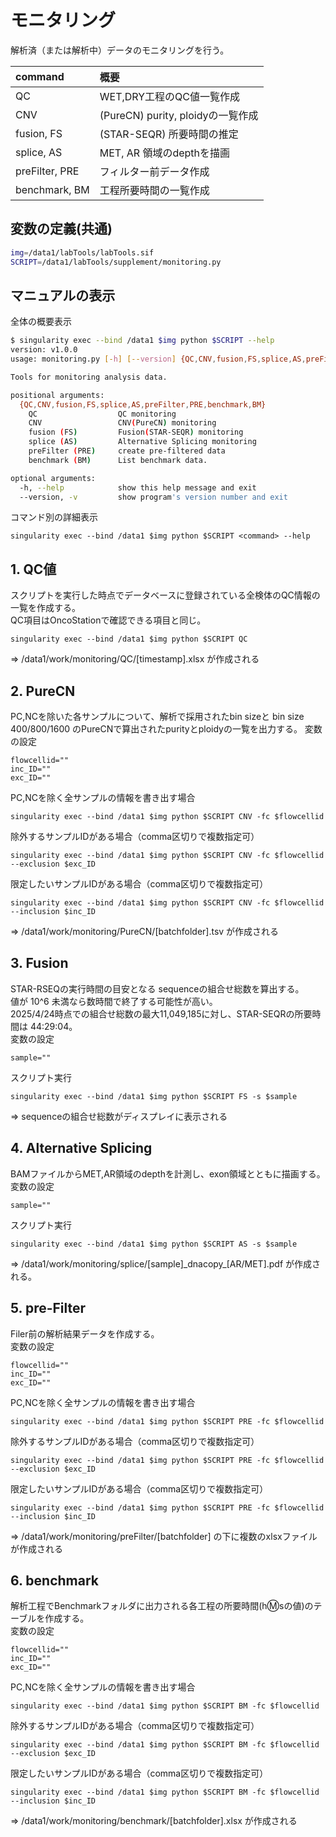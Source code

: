 # モニタリング
解析済（または解析中）データのモニタリングを行う。

| command        | 概要                             |
|:---------------|:---------------------------------|
| QC             | WET,DRY工程のQC値一覧作成         |
| CNV            | (PureCN) purity, ploidyの一覧作成 |
| fusion, FS     | (STAR-SEQR) 所要時間の推定        |
| splice, AS     | MET, AR 領域のdepthを描画         |
| preFilter, PRE | フィルター前データ作成             |
| benchmark, BM  | 工程所要時間の一覧作成             |

## 変数の定義(共通)
```bash
img=/data1/labTools/labTools.sif
SCRIPT=/data1/labTools/supplement/monitoring.py
```

## マニュアルの表示
全体の概要表示
```bash
$ singularity exec --bind /data1 $img python $SCRIPT --help
version: v1.0.0
usage: monitoring.py [-h] [--version] {QC,CNV,fusion,FS,splice,AS,preFilter,PRE,benchmark,BM} ...

Tools for monitoring analysis data.

positional arguments:
  {QC,CNV,fusion,FS,splice,AS,preFilter,PRE,benchmark,BM}
    QC                  QC monitoring
    CNV                 CNV(PureCN) monitoring
    fusion (FS)         Fusion(STAR-SEQR) monitoring
    splice (AS)         Alternative Splicing monitoring
    preFilter (PRE)     create pre-filtered data
    benchmark (BM)      List benchmark data.

optional arguments:
  -h, --help            show this help message and exit
  --version, -v         show program's version number and exit
```
コマンド別の詳細表示
```
singularity exec --bind /data1 $img python $SCRIPT <command> --help
```

## 1\. QC値
スクリプトを実行した時点でデータベースに登録されている全検体のQC情報の一覧を作成する。\
QC項目はOncoStationで確認できる項目と同じ。
```
singularity exec --bind /data1 $img python $SCRIPT QC
```
⇒ /data1/work/monitoring/QC/[timestamp].xlsx が作成される

## 2\. PureCN
PC,NCを除いた各サンプルについて、解析で採用されたbin sizeと bin size 400/800/1600 のPureCNで算出されたpurityとploidyの一覧を出力する。
変数の設定
```
flowcellid=""
inc_ID=""
exc_ID=""
```
PC,NCを除く全サンプルの情報を書き出す場合
```
singularity exec --bind /data1 $img python $SCRIPT CNV -fc $flowcellid
```
除外するサンプルIDがある場合（comma区切りで複数指定可）
```
singularity exec --bind /data1 $img python $SCRIPT CNV -fc $flowcellid --exclusion $exc_ID
```
限定したいサンプルIDがある場合（comma区切りで複数指定可）
```
singularity exec --bind /data1 $img python $SCRIPT CNV -fc $flowcellid --inclusion $inc_ID
```
⇒ /data1/work/monitoring/PureCN/[batchfolder].tsv が作成される

## 3\. Fusion
STAR-RSEQの実行時間の目安となる sequenceの組合せ総数を算出する。\
値が 10^6 未満なら数時間で終了する可能性が高い。\
2025/4/24時点での組合せ総数の最大11,049,185に対し、STAR-SEQRの所要時間は 44:29:04。\
変数の設定
```
sample=""
```
スクリプト実行
```
singularity exec --bind /data1 $img python $SCRIPT FS -s $sample
```
⇒ sequenceの組合せ総数がディスプレイに表示される

## 4\. Alternative Splicing
BAMファイルからMET,AR領域のdepthを計測し、exon領域とともに描画する。
変数の設定
```
sample=""
```
スクリプト実行
```
singularity exec --bind /data1 $img python $SCRIPT AS -s $sample
```
⇒ /data1/work/monitoring/splice/[sample]\_dnacopy\_[AR/MET].pdf が作成される。

## 5\. pre-Filter
Filer前の解析結果データを作成する。\
変数の設定
```
flowcellid=""
inc_ID=""
exc_ID=""
```
PC,NCを除く全サンプルの情報を書き出す場合
```
singularity exec --bind /data1 $img python $SCRIPT PRE -fc $flowcellid
```
除外するサンプルIDがある場合（comma区切りで複数指定可）
```
singularity exec --bind /data1 $img python $SCRIPT PRE -fc $flowcellid --exclusion $exc_ID
```
限定したいサンプルIDがある場合（comma区切りで複数指定可）
```
singularity exec --bind /data1 $img python $SCRIPT PRE -fc $flowcellid --inclusion $inc_ID
```
⇒ /data1/work/monitoring/preFilter/[batchfolder] の下に複数のxlsxファイルが作成される

## 6\. benchmark
解析工程でBenchmarkフォルダに出力される各工程の所要時間(h:m:sの値)のテーブルを作成する。\
変数の設定
```
flowcellid=""
inc_ID=""
exc_ID=""
```
PC,NCを除く全サンプルの情報を書き出す場合
```
singularity exec --bind /data1 $img python $SCRIPT BM -fc $flowcellid
```
除外するサンプルIDがある場合（comma区切りで複数指定可）
```
singularity exec --bind /data1 $img python $SCRIPT BM -fc $flowcellid --exclusion $exc_ID
```
限定したいサンプルIDがある場合（comma区切りで複数指定可）
```
singularity exec --bind /data1 $img python $SCRIPT BM -fc $flowcellid --inclusion $inc_ID
```
⇒ /data1/work/monitoring/benchmark/[batchfolder].xlsx が作成される
